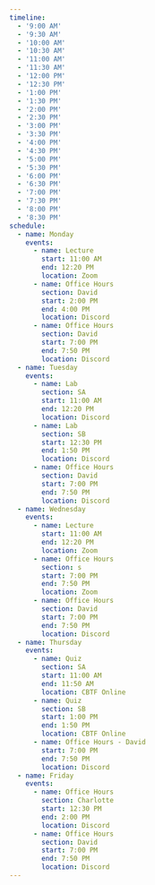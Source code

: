 ```yaml
---
timeline:
  - '9:00 AM'
  - '9:30 AM'
  - '10:00 AM'
  - '10:30 AM'
  - '11:00 AM'
  - '11:30 AM'
  - '12:00 PM'
  - '12:30 PM'
  - '1:00 PM'
  - '1:30 PM'
  - '2:00 PM'
  - '2:30 PM'
  - '3:00 PM'
  - '3:30 PM'
  - '4:00 PM'
  - '4:30 PM'
  - '5:00 PM'
  - '5:30 PM'
  - '6:00 PM'
  - '6:30 PM'
  - '7:00 PM'
  - '7:30 PM'
  - '8:00 PM'
  - '8:30 PM'
schedule:
  - name: Monday
    events:
      - name: Lecture
        start: 11:00 AM
        end: 12:20 PM
        location: Zoom 
      - name: Office Hours
        section: David
        start: 2:00 PM
        end: 4:00 PM
        location: Discord
      - name: Office Hours
        section: David
        start: 7:00 PM
        end: 7:50 PM
        location: Discord
  - name: Tuesday
    events:
      - name: Lab 
        section: SA
        start: 11:00 AM
        end: 12:20 PM
        location: Discord 
      - name: Lab 
        section: SB
        start: 12:30 PM
        end: 1:50 PM
        location: Discord 
      - name: Office Hours
        section: David
        start: 7:00 PM
        end: 7:50 PM
        location: Discord
  - name: Wednesday
    events:
      - name: Lecture
        start: 11:00 AM
        end: 12:20 PM
        location: Zoom 
      - name: Office Hours
        section: s
        start: 7:00 PM
        end: 7:50 PM
        location: Zoom 
      - name: Office Hours
        section: David
        start: 7:00 PM
        end: 7:50 PM
        location: Discord
  - name: Thursday
    events:
      - name: Quiz 
        section: SA
        start: 11:00 AM
        end: 11:50 AM
        location: CBTF Online 
      - name: Quiz 
        section: SB
        start: 1:00 PM
        end: 1:50 PM
        location: CBTF Online 
      - name: Office Hours - David
        start: 7:00 PM
        end: 7:50 PM
        location: Discord
  - name: Friday
    events:
      - name: Office Hours 
        section: Charlotte
        start: 12:30 PM
        end: 2:00 PM
        location: Discord
      - name: Office Hours
        section: David
        start: 7:00 PM
        end: 7:50 PM
        location: Discord
---
```

